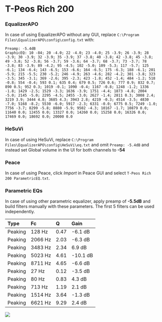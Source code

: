 # T-Peos Rich 200

### EqualizerAPO
In case of using EqualizerAPO without any GUI, replace `C:\Program Files\EqualizerAPO\config\config.txt`
with:
```
Preamp: -5.4dB
GraphicEQ: 10 -84; 20 -4.0; 22 -4.0; 23 -4.0; 25 -3.9; 26 -3.9; 28 -3.9; 30 -3.9; 32 -3.9; 35 -3.9; 37 -3.8; 40 -3.8; 42 -3.8; 45 -3.8; 49 -3.8; 52 -3.8; 56 -3.7; 59 -3.6; 64 -3.7; 68 -3.7; 73 -3.7; 78 -3.8; 83 -3.9; 89 -4.2; 95 -4.5; 102 -5.0; 109 -5.3; 117 -5.7; 125 -6.1; 134 -6.4; 143 -6.5; 153 -6.6; 164 -6.5; 175 -6.3; 188 -6.1; 201 -5.9; 215 -5.5; 230 -5.2; 246 -4.9; 263 -4.6; 282 -4.2; 301 -3.8; 323 -3.5; 345 -3.1; 369 -2.6; 395 -2.3; 423 -1.8; 452 -1.4; 484 -1.2; 518 -0.8; 554 -0.4; 593 0.1; 635 0.4; 679 0.5; 726 0.6; 777 0.9; 832 0.7; 890 0.5; 952 0.3; 1019 -0.1; 1090 -0.4; 1167 -0.8; 1248 -1.2; 1336 -1.8; 1429 -2.5; 1529 -3.3; 1636 -3.9; 1751 -4.4; 1873 -4.8; 2004 -5.0; 2145 -5.0; 2295 -4.5; 2455 -3.0; 2627 -1.4; 2811 0.3; 3008 2.4; 3219 3.9; 3444 4.8; 3685 4.3; 3943 2.8; 4219 -0.3; 4514 -3.5; 4830 -7.0; 5168 -8.2; 5530 -6.0; 5917 -2.3; 6331 -0.0; 6775 0.5; 7249 -1.0; 7756 -3.7; 8299 -5.8; 8880 -5.9; 9502 -4.3; 10167 -1.7; 10879 0.0; 11640 0.0; 12455 0.0; 13327 0.0; 14260 0.0; 15258 0.0; 16326 0.0; 17469 0.0; 18692 0.0; 20000 0.0
```

### HeSuVi
In case of using HeSuVi, replace `C:\Program Files\EqualizerAPO\config\HeSuVi\eq.txt` and omit `Preamp:
-5.4dB` and instead set Global volume in the UI for both channels to **-54**

### Peace
In case of using Peace, click *Import* in Peace GUI and select `T-Peos Rich 200 ParametricEQ.txt`.

### Parametric EQs
In case of using other parametric equalizer, apply preamp of **-5.5dB** and build filters manually with
these parameters. The first 5 filters can be used independently.

| Type    | Fc      |    Q | Gain     |
|:--------|:--------|:-----|:---------|
| Peaking | 128 Hz  | 0.47 | -6.1 dB  |
| Peaking | 2066 Hz | 2.03 | -6.3 dB  |
| Peaking | 3483 Hz | 2.34 | 6.9 dB   |
| Peaking | 5023 Hz | 4.61 | -10.1 dB |
| Peaking | 8711 Hz | 4.65 | -6.6 dB  |
| Peaking | 27 Hz   | 0.12 | -3.5 dB  |
| Peaking | 80 Hz   | 0.83 | 4.3 dB   |
| Peaking | 713 Hz  | 1.19 | 2.1 dB   |
| Peaking | 1514 Hz | 3.64 | -1.3 dB  |
| Peaking | 6621 Hz | 9.29 | 2.4 dB   |

![](https://raw.githubusercontent.com/jaakkopasanen/AutoEq/master/results/innerfidelity/sbaf-serious/T-Peos%20Rich%20200/T-Peos%20Rich%20200.png)